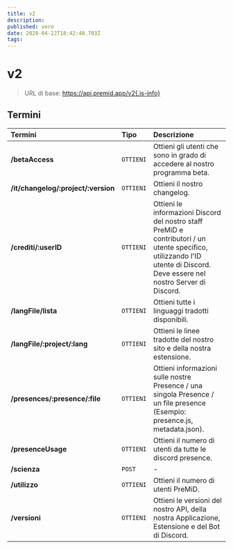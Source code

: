 ```yaml
---
title: v2
description:
published: vero
date: 2020-04-22T18:42:48.703Z
tags:
---
```


# v2

> URL di base: https://api.premid.app/v2{.is-info}


## Termini

<table>
  <thead>
    <tr>
      <th style="text-align:left">Termini</th>
      <th style="text-align:left">Tipo</th>
      <th style="text-align:left">Descrizione</th>
    </tr>
  </thead>
  <tbody>
    <tr>
      <td style="text-align:left"><b>/betaAccess</b>
      </td>
      <td style="text-align:left"><code>OTTIENI</code></td>
      <td style="text-align:left">Ottieni gli utenti che sono in grado di accedere al nostro programma beta.</td>
    </tr>
    <tr>
      <td style="text-align:left"><b>/it/changelog/:project/:version</b>
      </td>
      <td style="text-align:left"><code>OTTIENI</code></td>
      <td style="text-align:left">Ottieni il nostro changelog.</td>
    </tr>
    <tr>
      <td style="text-align:left"><b>/crediti/:userID</b>
      </td>
      <td style="text-align:left"><code>OTTIENI</code></td>
      <td style="text-align:left">Ottieni le informazioni Discord del nostro staff PreMiD e contributori / un utente specifico, utilizzando l'ID utente di Discord. Deve essere nel nostro Server di Discord.</td>
    </tr>
    <tr>
      <td style="text-align:left"><b>/langFile/lista</b>
      </td>
      <td style="text-align:left"><code>OTTIENI</code></td>
      <td style="text-align:left">Ottieni tutte i linguaggi tradotti disponibili.</td>
    </tr>
    <tr>
      <td style="text-align:left"><b>/langFile/:project/:lang</b>
      </td>
      <td style="text-align:left"><code>OTTIENI</code></td>
      <td style="text-align:left">Ottieni le linee tradotte del nostro sito e della nostra estensione.</td>
    </tr>
    <tr>
      <td style="text-align:left"><b>/presences/:presence/:file</b>
      </td>
      <td style="text-align:left"><code>OTTIENI</code></td>
      <td style="text-align:left">Ottieni informazioni sulle nostre Presence / una singola Presence / un file presence (Esempio: presence.js, metadata.json).</td>
    </tr>
    <tr>
      <td style="text-align:left"><b>/presenceUsage</b>
      </td>
      <td style="text-align:left"><code>OTTIENI</code></td>
      <td style="text-align:left">Ottieni il numero di utenti da tutte le discord presence.</td>
    </tr>
    <tr>
      <td style="text-align:left"><b>/scienza</b>
      </td>
      <td style="text-align:left"><code>POST</code></td>
      <td style="text-align:left">-</td>
    </tr>
    <tr>
      <td style="text-align:left"><b>/utilizzo</b>
      </td>
      <td style="text-align:left"><code>OTTIENI</code></td>
      <td style="text-align:left">Ottieni il numero di utenti PreMiD.</td>
    </tr>
    <tr>
      <td style="text-align:left"><b>/versioni</b>
      </td>
      <td style="text-align:left"><code>OTTIENI</code></td>
      <td style="text-align:left">Ottieni le versioni del nostro API, della nostra Applicazione, Estensione e del Bot di Discord.</td>
    </tr>
  </tbody>
</table>

